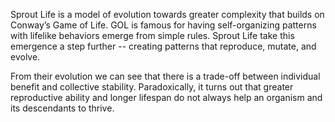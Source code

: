 Sprout Life is a model of evolution towards greater complexity that builds on Conway’s Game of Life. GOL is famous for having self-organizing patterns with lifelike behaviors emerge from simple rules. Sprout Life take this emergence a step further -- creating patterns that reproduce, mutate, and evolve.

From their evolution we can see that there is a trade-off between individual benefit and collective stability. Paradoxically, it turns out that greater reproductive ability and longer lifespan do not always help an organism and its descendants to thrive.
